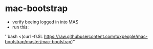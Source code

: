 # mac-bootstrap

- verify beeing logged in into MAS
- run this:

''bash <(curl -fsSL https://raw.githubusercontent.com/tuxpeople/mac-bootstrap/master/mac-bootstrap)''
